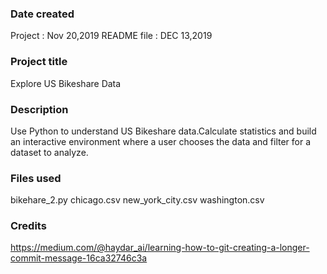 ### Date created
Project : Nov 20,2019
README file : DEC 13,2019


### Project title
Explore US Bikeshare Data

### Description
Use Python to understand US Bikeshare data.Calculate statistics 
and build an interactive environment where a user chooses the 
data and filter for a dataset to analyze.

### Files used
bikehare_2.py
chicago.csv
new_york_city.csv
washington.csv

### Credits
https://medium.com/@haydar_ai/learning-how-to-git-creating-a-longer-commit-message-16ca32746c3a

